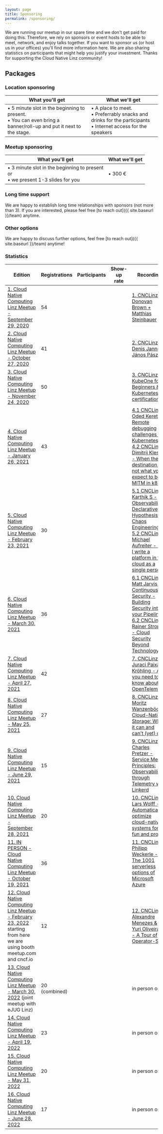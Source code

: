 ```yaml
---
layout: page
title: Sponsoring
permalink: /sponsoring/
---
```


We are running our meetup in our spare time and we don't get paid for doing this. Therefore, we rely on sponsors or event hosts to be able to meet, network, and enjoy talks together. If you want to sponsor us (or host us in your offices) you'll find more information here. We are also sharing statistics on participants that might help you justify your investment. Thanks for supporting the Cloud Native Linz community!

## Packages

### Location sponsoring

| What you'll get | What we'll get | 
| --- | --- |
| • 5 minute slot in the beginning to present.<br>• You can even bring a banner/roll-up and put it next to the stage. | • A place to meet.<br> • Preferrably snacks and drinks for the participants<br> • Internet access for the speakers |

### Meetup sponsoring 

| What you'll get | What we'll get | 
| --- | --- |
| • 3 minute slot in the beginning to present<br>or<br>• we present 1-3 slides for you | • 300 € |

### Long time support

We are happy to establish long time relationships with sponsors (not more than 3). If you are interested, please feel free [to reach out]({{ site.baseurl }}/team) anytime.

### Other options

We are happy to discuss further options, feel free [to reach out]({{ site.baseurl }}/team) anytime!



### Statistics

| Edition | Registrations | Participants | Show-up rate | Recording |
| --- | --- | --- | --- | --- |
| [1. Cloud Native Computing Linz Meetup - September 29, 2020](https://www.meetup.com/cloud-native-computing-linz/events/273245544/) | 54 | | | [1. CNCLinz - Donovan Brown + Matthias Steinbauer](https://www.youtube.com/watch?v=xzB5Al18aao) | 
| [2. Cloud Native Computing Linz Meetup - October 27, 2020](https://www.meetup.com/cloud-native-computing-linz/events/273726815/) | 41 | | | [2. CNCLinz - Denis Jannot & János Pásztor](https://www.youtube.com/watch?v=MQKfZdsHC9s) |
| [3. Cloud Native Computing Linz Meetup - November 24, 2020](https://www.meetup.com/cloud-native-computing-linz/events/274417589/) | 50 | | | [3. CNCLinz - KubeOne for Beginners & Kubernetes certifications](https://www.youtube.com/watch?v=ouWVGtRyRkA) |
| [4. Cloud Native Computing Linz Meetup - January 26, 2021](https://www.meetup.com/cloud-native-computing-linz/events/275600776/) | 43 | | | [4.1 CNCLinz - Oded Keret - Remote debugging challenges in Kubernetes](https://www.youtube.com/watch?v=dZXL51xaMew) <br> [4.2 CNCLinz - Dimitrij Klesev - When the destination is not what you expect to be or MITM in k8s](https://www.youtube.com/watch?v=qD5XQdf7w5k) |
| [5. Cloud Native Computing Linz Meetup - February 23, 2021](https://www.meetup.com/cloud-native-computing-linz/events/276236712/) | 30 | | | [5.1 CNCLinz - Karthik S - Observability & Declarative Hypothesis in Chaos Engineering](https://www.youtube.com/watch?v=3Jr4kNkgTpw) <br> [5.2 CNCLinz - Michael Aufreiter - Can I write a platform in the cloud as a single person?](https://www.youtube.com/watch?v=iYrVBlplRd4) |
| [6. Cloud Native Computing Linz Meetup - March 30, 2021](https://www.meetup.com/cloud-native-computing-linz/events/276718585/) | 36 | | | [6.1 CNCLinz - Matt Jarvis - Continuous Security - Building Security into your Pipelines](https://www.youtube.com/watch?v=BTFH1jYV9qI) <br> [6.2 CNCLinz - Rainer Stropek - Cloud Security Beyond Technology](https://www.youtube.com/watch?v=8jbWGxgoKJQ) |
| [7. Cloud Native Computing Linz Meetup - April 27, 2021](https://www.meetup.com/cloud-native-computing-linz/events/277569639/) | 42 | | | [7. CNCLinz - Juraci Paixão Kröhling - All you need to know about OpenTelemetry](https://www.youtube.com/watch?v=bh0v6k6eLRw) |
| [8. Cloud Native Computing Linz Meetup - May 25, 2021](https://www.meetup.com/cloud-native-computing-linz/events/278104169/) | 27 | | | [8. CNCLinz - Moritz Wanzenböck - Cloud-Native Storage: What it can and can't (yet) do](https://www.youtube.com/watch?v=DXffA0IgZyc) |
| [9. Cloud Native Computing Linz Meetup - June 29, 2021](https://www.meetup.com/cloud-native-computing-linz/events/278914758/) | 15 | | | [9. CNCLinz - Charles Pretzer - Service Mesh Principles: Observability through Telemetry with Linkerd](https://www.youtube.com/watch?v=XeXcgz5stMo) |
| [10. Cloud Native Computing Linz Meetup - September 28, 2021](https://www.meetup.com/cloud-native-computing-linz/events/280749046/) | 20 | | | [10. CNCLinz - Lars Wolff - Automatically optimize cloud-native systems for fun and profit](https://www.youtube.com/watch?v=0WEts9WLhoc) |
| [11. IN PERSON - Cloud Native Computing Linz Meetup - October 19, 2021](https://www.meetup.com/cloud-native-computing-linz/events/281064988/) | 36 | | | [11. CNCLinz - Philipp Weckerle - The 1001 serverless options of Microsoft Azure](https://www.youtube.com/watch?v=81Tg--7GIFI) |
| [12. Cloud Native Computing Linz Meetup - February 23, 2022](https://www.meetup.com/cloud-native-computing-linz/events/283691539/) starting from here we are using booth meetup.com and cncf.io | 12 | | | [12. CNCLinz - Alexandre Menezes & Yuri Oliveira Sá - A Tour of Operator-SDK](https://www.youtube.com/watch?v=39XqltavUW0) |
| [13. Cloud Native Computing Linz Meetup - March 30, 2022](https://www.meetup.com/cloud-native-computing-linz/events/284662219/) (joint meetup with eJUG Linz) | 20 (combined) | | | in person only |
| [14. Cloud Native Computing Linz Meetup - April 19, 2022](https://www.meetup.com/cloud-native-computing-linz/events/284847987/) | 23 | | | in person only |
| [15. Cloud Native Computing Linz Meetup - May 31, 2022](https://www.meetup.com/cloud-native-computing-linz/events/285775843/) | 20 | | | in person only | 
| [16. Cloud Native Computing Linz Meetup - June 28, 2022](https://www.meetup.com/cloud-native-computing-linz/events/286504906/) | 17 | | | in person only | 



